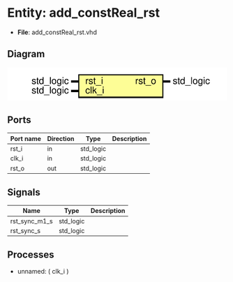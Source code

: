 # Entity: add_constReal_rst

- **File**: add_constReal_rst.vhd
## Diagram

![Diagram](add_constReal_rst.svg "Diagram")
## Ports

| Port name | Direction | Type      | Description |
| --------- | --------- | --------- | ----------- |
| rst_i     | in        | std_logic |             |
| clk_i     | in        | std_logic |             |
| rst_o     | out       | std_logic |             |
## Signals

| Name          | Type      | Description |
| ------------- | --------- | ----------- |
| rst_sync_m1_s | std_logic |             |
|  rst_sync_s   | std_logic |             |
## Processes
- unnamed: ( clk_i )
